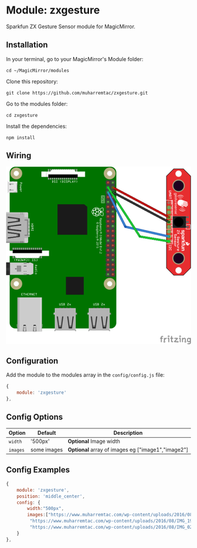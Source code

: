 # Module: zxgesture

Sparkfun ZX Gesture Sensor module for MagicMirror.

## Installation
In your terminal, go to your MagicMirror's Module folder:
````
cd ~/MagicMirror/modules
````

Clone this repository:
````
git clone https://github.com/muharremtac/zxgesture.git
````

Go to the modules folder:
````
cd zxgesture
````

Install the dependencies:
````
npm install
````

## Wiring
![Image of ZXGesture](zxgesture.png)

## Configuration

Add the module to the modules array in the `config/config.js` file:
````javascript
{
    module: 'zxgesture'
},
````

## Config Options
| **Option** | **Default** | **Description** |
| --- | --- | --- |
| `width` | '500px' | **Optional** Image width |
| `images` | some images | **Optional** array of images eg ["image1","image2"] |

## Config Examples
````javascript
{
    module: 'zxgesture',
    position: 'middle_center',
    config: {
        width:"500px",
        images:["https://www.muharremtac.com/wp-content/uploads/2016/08/IMG_0236.jpg",
         "https://www.muharremtac.com/wp-content/uploads/2016/08/IMG_1984.jpg",
         "https://www.muharremtac.com/wp-content/uploads/2016/08/IMG_0246.jpg"]
    }
},
````